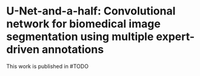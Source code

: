 # U-Net-and-a-half: Convolutional network for biomedical image segmentation using multiple expert-driven annotations
This work is published in #TODO
